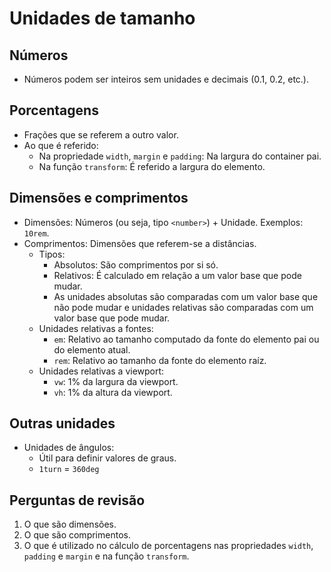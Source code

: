 # Unidades de tamanho

## Números

- Números podem ser inteiros sem unidades e decimais (0.1, 0.2, etc.).

## Porcentagens

- Frações que se referem a outro valor.
- Ao que é referido:
  - Na propriedade `width`, `margin` e `padding`: Na largura do container pai.
  - Na função `transform`: É referido a largura do elemento.

## Dimensões e comprimentos

- Dimensões: Números (ou seja, tipo `<number>`) + Unidade. Exemplos: `10rem`.
- Comprimentos: Dimensões que referem-se a distâncias.
  - Tipos:
    - Absolutos: São comprimentos por si só.
    - Relativos: É calculado em relação a um valor base que pode mudar.
    - As unidades absolutas são comparadas com um valor base que não pode mudar e unidades relativas são comparadas com um valor base que pode mudar.
  - Unidades relativas a fontes:
    - `em`: Relativo ao tamanho computado da fonte do elemento pai ou do elemento atual.
    - `rem`: Relativo ao tamanho da fonte do elemento raíz.
  - Unidades relativas a viewport:
    - `vw`: 1% da largura da viewport.
    - `vh`: 1% da altura da viewport.

## Outras unidades

- Unidades de ângulos:
  - Útil para definir valores de graus.
  - `1turn` = `360deg`

## Perguntas de revisão

1. O que são dimensões.
2. O que são comprimentos.
3. O que é utilizado no cálculo de porcentagens nas propriedades `width`, `padding` e `margin` e na função `transform`.